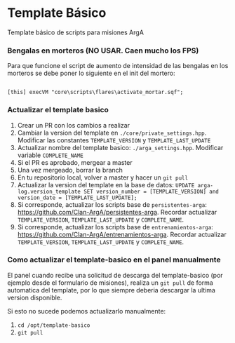 # Template Básico

Template básico de scripts para misiones ArgA

### Bengalas en morteros (NO USAR. Caen mucho los FPS)

Para que funcione el script de aumento de intensidad de las bengalas en los morteros se debe poner lo siguiente en el init del mortero:

```sqf

[this] execVM "core\scripts\flares\activate_mortar.sqf";
```

### Actualizar el template basico

1. Crear un PR con los cambios a realizar
2. Cambiar la version del template en `./core/private_settings.hpp`. Modificar las constantes `TEMPLATE_VERSION` y `TEMPLATE_LAST_UPDATE`
3. Actualizar nombre del template basico:  `./arga_settings.hpp`. Modificar variable `COMPLETE_NAME`
4. Si el PR es aprobado, mergear a master
5. Una vez mergeado, borrar la branch
6. En tu repositorio local, volver a master y hacer un `git pull`
7. Actualizar la version del template en la base de datos: `UPDATE arga-log.version_template SET version_number = [TEMPLATE_VERSION] and version_date = [TEMPLATE_LAST_UPDATE];`
8. Si corresponde, actualizar los scripts base de `persistentes-arga`: https://github.com/Clan-ArgA/persistentes-arga. Recordar actualizar `TEMPLATE_VERSION`, `TEMPLATE_LAST_UPDATE` y `COMPLETE_NAME`.
9. Si corresponde, actualizar los scripts base de `entrenamientos-arga`: https://github.com/Clan-ArgA/entrenamientos-arga. Recordar actualizar `TEMPLATE_VERSION`, `TEMPLATE_LAST_UPDATE` y `COMPLETE_NAME`.

### Como actualizar el template-basico en el panel manualmente

El panel cuando recibe una solicitud de descarga del template-basico (por ejemplo desde el formulario de misiones), realiza un `git pull` de forma automatica del template, por lo que siempre deberia descargar la ultima version disponible.

Si esto no sucede podemos actualizarlo manualmente:

1. `cd /opt/template-basico`
2. `git pull`
